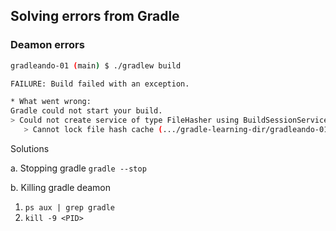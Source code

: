 
## Solving errors from Gradle

### Deamon errors
````sh
gradleando-01 (main) $ ./gradlew build

FAILURE: Build failed with an exception.

* What went wrong:
Gradle could not start your build.
> Could not create service of type FileHasher using BuildSessionServices.createFileHasher().
   > Cannot lock file hash cache (.../gradle-learning-dir/gradleando-01/.gradle/8.0.2/fileHashes) as it has already been locked by this process.

````

Solutions 

a. Stopping gradle
``gradle --stop``

b. Killing gradle deamon
1. `ps aux | grep gradle`
2. `kill -9 <PID>`


